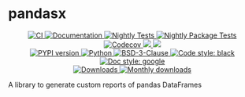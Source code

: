 # pandasx

<p align="center">
    <a href="https://github.com/durandtibo/pandasx/actions">
        <img alt="CI" src="https://github.com/durandtibo/pandasx/workflows/CI/badge.svg">
    </a>
    <a href="https://durandtibo.github.io/pandasx/">
        <img alt="Documentation" src="https://github.com/durandtibo/pandasx/workflows/Documentation/badge.svg">
    </a>
    <a href="https://github.com/durandtibo/pandasx/actions">
        <img alt="Nightly Tests" src="https://github.com/durandtibo/pandasx/workflows/Nightly%20Tests/badge.svg">
    </a>
    <a href="https://github.com/durandtibo/pandasx/actions">
        <img alt="Nightly Package Tests" src="https://github.com/durandtibo/pandasx/workflows/Nightly%20Package%20Tests/badge.svg">
    </a>
    <br/>
    <a href="https://codecov.io/gh/durandtibo/pandasx">
        <img alt="Codecov" src="https://codecov.io/gh/durandtibo/pandasx/branch/main/graph/badge.svg">
    </a>
    <a href="https://codeclimate.com/github/durandtibo/pandasx/maintainability">
        <img src="https://api.codeclimate.com/v1/badges/b124c0a1a64ee041e189/maintainability" />
    </a>
    <a href="https://codeclimate.com/github/durandtibo/pandasx/test_coverage">
        <img src="https://api.codeclimate.com/v1/badges/b124c0a1a64ee041e189/test_coverage" />
    </a>
    <br/>
    <a href="https://pypi.org/project/pandasx/">
        <img alt="PYPI version" src="https://img.shields.io/pypi/v/pandasx">
    </a>
    <a href="https://pypi.org/project/pandasx/">
        <img alt="Python" src="https://img.shields.io/pypi/pyversions/pandasx.svg">
    </a>
    <a href="https://opensource.org/licenses/BSD-3-Clause">
        <img alt="BSD-3-Clause" src="https://img.shields.io/pypi/l/pandasx">
    </a>
    <a href="https://github.com/psf/black">
        <img  alt="Code style: black" src="https://img.shields.io/badge/code%20style-black-000000.svg">
    </a>
    <a href="https://google.github.io/styleguide/pyguide.html#s3.8-comments-and-docstrings">
        <img  alt="Doc style: google" src="https://img.shields.io/badge/%20style-google-3666d6.svg">
    </a>
    <br/>
    <a href="https://pepy.tech/project/pandasx">
        <img  alt="Downloads" src="https://static.pepy.tech/badge/pandasx">
    </a>
    <a href="https://pepy.tech/project/pandasx">
        <img  alt="Monthly downloads" src="https://static.pepy.tech/badge/pandasx/month">
    </a>
    <br/>
</p>

A library to generate custom reports of pandas DataFrames
